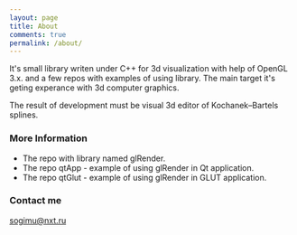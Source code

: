 ```yaml
---
layout: page
title: About
comments: true
permalink: /about/
---
```


It's small library writen under C++ for 3d visualization with help of OpenGL 3.x. and a few repos with examples of using library.
The main target it's geting experance with 3d computer graphics.

The result of development must be visual 3d editor of Kochanek–Bartels splines.

### More Information

* The repo with library named glRender.
* The repo qtApp - example of using glRender in Qt application.
* The repo qtGlut - example of using glRender in GLUT application.

### Contact me

[sogimu@nxt.ru](mailto:sogimu@nxt.ru)
